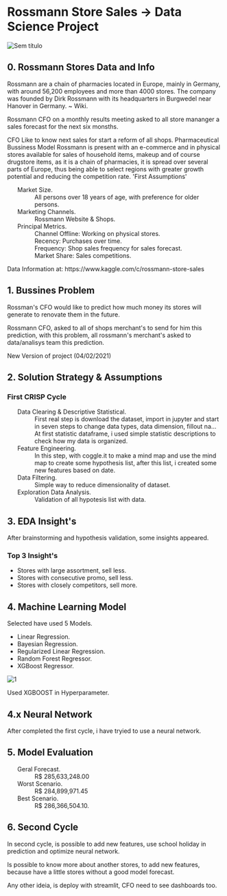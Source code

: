 # Rossmann Store Sales -> Data Science Project

![Sem título](https://user-images.githubusercontent.com/75986085/126849210-c38edf19-e6f5-47a5-b008-369afd0c6f87.png)

<h2>0. Rossmann Stores Data and Info</h2>
<p>Rossmann are a chain of pharmacies located in Europe, mainly in Germany, with around 56,200 employees and more than 4000 stores. The company was founded by Dirk Rossmann with its headquarters in Burgwedel near Hanover in Germany. ~ Wiki.</p>

<p>Rossmann CFO on a monthly results meeting asked to all store mananger a sales forecast for the next six monsths.</p>

<p>CFO Like to know next sales for start a reform of all shops.
Pharmaceutical Bussiness Model
Rossmann is present with an e-commerce and in physical stores available for sales of household items, makeup and of course drugstore items, as it is a chain of pharmacies, it is spread over several parts of Europe, thus being able to select regions with greater growth potential and reducing the competition rate.
'First Assumptions'</p>

<ul>
  <dl>
    <dt>Market Size.</dt>
      <dd>All persons over 18 years of age, with preference for older persons.</dd>
    <dt>Marketing Channels.</dt>
      <dd>Rossmann Website & Shops.</dd>
    <dt>Principal Metrics.</dt>
      <dd>Channel Offline: Working on physical stores.</dd>
      <dd>Recency: Purchases over time.</dd>
      <dd>Frequency: Shop sales frequency for sales forecast.</dd>
      <dd>Market Share: Sales competitions.</dd>
  </dl>
</ul>

<p>Data Information at: https://www.kaggle.com/c/rossmann-store-sales</p>

<h2>1. Bussines Problem</h2>

<p>Rossman's CFO would like to predict how much money its stores will generate to renovate them in the future.</p>
<p>Rossmann CFO, asked to all of shops merchant's to send for him this prediction, with this problem, all rossmann's merchant's asked to data/analisys team this prediction.</p>
<p>New Version of project (04/02/2021)</p>
<h2>2. Solution Strategy & Assumptions </h2>
<h3>First CRISP Cycle</h3>

<ul>
  <dl>
    <dt>Data Clearing & Descriptive Statistical.</dt>
      <dd>First real step is download the dataset, import in jupyter and start in seven steps to change data types, data dimension, fillout na... At first statistic dataframe, i used simple statistic descriptions to check how my data is organized.</dd>
    <dt>Feature Engineering.</dt>
      <dd>In this step, with coggle.it to make a mind map and use the mind map to create some hypothesis list, after this list, i created some new features based on date.</dd>
    <dt>Data Filtering.</dt>
      <dd>Simple way to reduce dimensionality of dataset.</dd>
    <dt>Exploration Data Analysis.</dt>
      <dd>Validation of all hypotesis list with data.</dd>
  </dl>
</ul>

<h2>3. EDA Insight's</h2>

<p>After brainstorming and hypothesis validation, some insights appeared.</p>
<h3> Top 3 Insight's </h3>
<ul>
  <li>Stores with large assortment, sell less.</li>
  <li>Stores with consecutive promo, sell less.</li>
  <li>Stores with closely competitors, sell more.</li>
</ul>

<h2>4. Machine Learning Model</h2>

<p>Selected have used 5 Models.</p>
<ul>
  <li>Linear Regression.</li>
  <li>Bayesian Regression.</li>
  <li>Regularized Linear Regression.</li>
  <li>Random Forest Regressor.</li>
  <li>XGBoost Regressor.</li>
</ul>

![1](https://user-images.githubusercontent.com/75986085/129580857-8522b49a-2a36-40d2-a658-bab068278511.png)

<p>Used XGBOOST in Hyperparameter.</p>

<h2>4.x Neural Network</h2>
<p>After completed the first cycle, i have tryied to use a neural network.</p>

<h2>5. Model Evaluation</h2>

<ul>
  <dl>
    <dt>Geral Forecast.</dt>
      <dd>R$ 285,633,248.00</dd>
    <dt>Worst Scenario.</dt>
      <dd>R$ 284,899,971.45</dd>
    <dt>Best Scenario.</dt>
      <dd>R$ 286,366,504.10.</dd>
  </dl>
</ul>

<h2>6. Second Cycle</h2>
<p>In second cycle, is possible to add new features, use school holiday in prediction and optimize neural network.</p>
<p>Is possible to know more about another stores, to add new features, because have a little stores without a good model forecast.</p>
<p>Any other ideia, is deploy with streamlit, CFO need to see dashboards too.</p>
